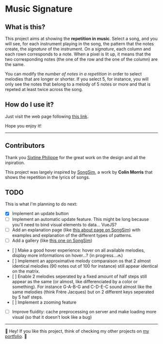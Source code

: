 # Music Signature

## What is this?

This project aims at showing the **repetition in music**. Select a song, and you will see, for each instrument playing in the song, the pattern that the notes create, the *signature* of the instrument. On a *signature*, each column and each rown corresponds to a note. When a pixel is lit up, it means that the two corresponding notes (the one of the row and the one of the column) are the same.

You can modify the *number of notes in a repetition* in order to select melodies that are longer or shorter. If you select 5, for instance, you will only see the notes that belong to a melody of 5 notes or more and that is repeted at least twice across the song.

## How do I use it?

Just visit the web page following [this link](http://nicopatsch.github.io/MusicSignature).

Hope you enjoy it!

---

## Contributors

Thank you [Sixtine Philippe](https://sixtinephilippe.myportfolio.com/) for the great work on the design and all the inpiration.

This project was largely inspired by [SongSim](https://colinmorris.github.io/SongSim/), a work by **Colin Morris** that shows the repetition in the lyrics of songs.

## TODO
This is what I'm planning to do next:

- [x] Implement an update button
- [ ] Implement an automatic update feature. This might be long because you'll need to bind visual elements to data... VueJS?
- [ ] Add an explanation page (like [this about page on SongSim](https://colinmorris.github.io/SongSim/#/about)) with examples and explanation of the different types of patterns.
- [ ] Add a gallery (like [this one on SongSim](https://colinmorris.github.io/SongSim/#/gallery))
- [ ] Make a good hover experience: hover on all available melodies, display more informations on hover...? (in progress...🔜)
- [ ] Implement an approximative melody comparaison os that 2 almost identical melodies (90 notes out of 100 for instance) still appear identical on the matrix.
- [ ] Enable 2 melodies seperated by a fixed amount of half steps still appear as the same (or almost, like differenciated by a color or something). For instance G-A-B-G and C-D-E-C sound almost like the same melodies (think Frère Jacques) but on 2 different keys seperated by 5 half steps.
- [ ] Implement a zooming feature
- [ ] Improve fluidity: cache preprocessing on server and make loading more visual (so that it doesn't look like a bug)

---

👋 Hey! If you like this project, think of checking my other projects on [my portfolio](http://nicopatsch.github.io/portfolio). 👋